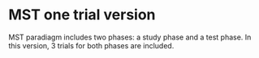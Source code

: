 # MST one trial version
MST paradiagm includes two phases:
a study phase and a test phase.
In this version, 3 trials for both phases are included.
